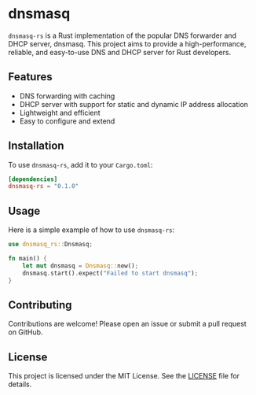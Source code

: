 # dnsmasq

`dnsmasq-rs` is a Rust implementation of the popular DNS forwarder and DHCP server, dnsmasq. This project aims to provide a high-performance, reliable, and easy-to-use DNS and DHCP server for Rust developers.

## Features

- DNS forwarding with caching
- DHCP server with support for static and dynamic IP address allocation
- Lightweight and efficient
- Easy to configure and extend

## Installation

To use `dnsmasq-rs`, add it to your `Cargo.toml`:

```toml
[dependencies]
dnsmasq-rs = "0.1.0"
```

## Usage

Here is a simple example of how to use `dnsmasq-rs`:

```rust
use dnsmasq_rs::Dnsmasq;

fn main() {
    let mut dnsmasq = Dnsmasq::new();
    dnsmasq.start().expect("Failed to start dnsmasq");
}
```

## Contributing

Contributions are welcome! Please open an issue or submit a pull request on GitHub.

## License

This project is licensed under the MIT License. See the [LICENSE](LICENSE) file for details.